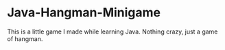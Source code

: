 # Java-Hangman-Minigame

This is a little game I made while learning Java. Nothing crazy, just a game of hangman.
